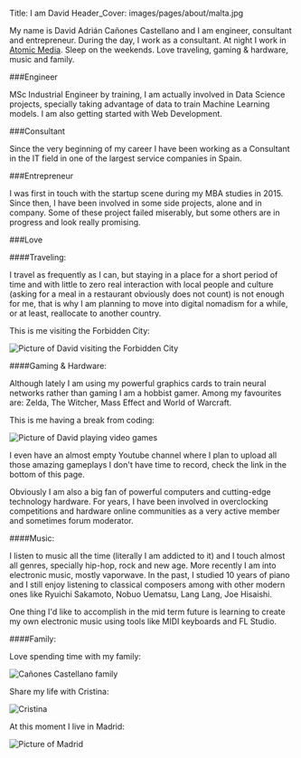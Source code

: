 Title: I am David
Header_Cover: images/pages/about/malta.jpg

My name is David Adrián Cañones Castellano and I am engineer, consultant and entrepreneur. During the day, I work as a consultant. At night I work in [Atomic Media](http://www.atomicmedia.es/). Sleep on the weekends. Love traveling, gaming & hardware, music and family.

###Engineer

MSc Industrial Engineer by training, I am actually involved in Data Science projects, specially taking advantage of data to train Machine Learning models. I am also getting started with Web Development.

###Consultant

Since the very beginning of my career I have been working as a Consultant in the IT field in one of the largest service companies in Spain.

###Entrepreneur

I was first in touch with the startup scene during my MBA studies in 2015. Since then, I have been involved in some side projects, alone and in company. Some of these project failed miserably, but some others are in progress and look really promising.



###Love

####Traveling:

I travel as frequently as I can, but staying in a place for a short period of time and with little to zero real interaction with local people and culture (asking for a meal in a restaurant obviously does not count) is not enough for me, that is why I am planning to move into digital nomadism for a while, or at least, reallocate to another country.

This is me visiting the Forbidden City:

![Picture of David visiting the Forbidden City][traveling]

####Gaming & Hardware:

Although lately I am using my powerful graphics cards to train neural networks rather than gaming I am a hobbist gamer. Among my favourites are: Zelda, The Witcher, Mass Effect and World of Warcraft.

This is me having a break from coding:

![Picture of David playing video games][gaming]

I even have an almost empty Youtube channel where I plan to upload all those amazing gameplays I don't have time to record, check the link in the bottom of this page.

Obviously I am also a big fan of powerful computers and cutting-edge technology hardware. For years, I have been involved in overclocking competitions and hardware online communities as a very active member and sometimes forum moderator.

####Music:

I listen to music all the time (literally I am addicted to it) and I touch almost all genres, specially hip-hop, rock and new age. More recently I am into electronic music, mostly vaporwave. In the past, I studied 10 years of piano and I still enjoy listening to classical composers among with other modern ones like Ryuichi Sakamoto, Nobuo Uematsu, Lang Lang, Joe Hisaishi.

One thing I'd like to accomplish in the mid term future is learning to create my own electronic music using tools like MIDI keyboards and FL Studio.

####Family:

Love spending time with my family:

![Cañones Castellano family][family]

Share my life with Cristina:

![Cristina][cris]

At this moment I live in Madrid:

![Picture of Madrid][madrid]

[seville]: {filename}/images/pages/about/seville.jpg "Seville"
[madrid]: {filename}/images/pages/about/madrid.jpg "Madrid"
[gaming]: {filename}/images/pages/about/gaming.jpg "Gaming"
[traveling]: {filename}/images/pages/about/traveling.jpg "Traveling"
[family]: {filename}/images/pages/about/family.jpg "Cañones Castellano Family"
[cris]: {filename}/images/pages/about/cris.jpg "Cris"